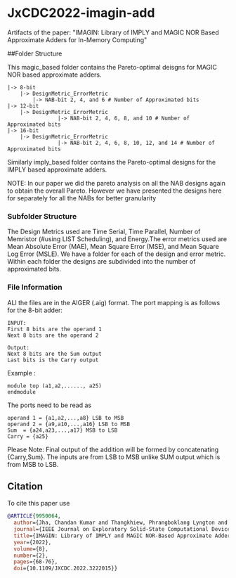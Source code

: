 # JxCDC2022-imagin-add

Artifacts of the paper: "IMAGIN: Library of IMPLY and MAGIC NOR Based Approximate Adders for In-Memory Computing"


##Folder Structure

This magic_based folder contains the Pareto-optimal deisgns for MAGIC NOR based approximate adders.

```
|-> 8-bit 
	|-> DesignMetric_ErrorMetric
		|-> NAB-bit 2, 4, and 6 # Number of Approximated bits 
|-> 12-bit 
	|-> DesignMetric_ErrorMetric
                |-> NAB-bit 2, 4, 6, 8, and 10 # Number of Approximated bits
|-> 16-bit 
	|-> DesignMetric_ErrorMetric
                |-> NAB-bit 2, 4, 6, 8, 10, 12, and 14 # Number of Approximated bits
```

Similarly imply_based folder contains the Pareto-optimal designs for the IMPLY based approximate adders.

NOTE: In our paper we did the pareto analysis on all the NAB designs again to obtain the overall Pareto. However we have presented the designs here for separately for all the NABs for better granularity 

### Subfolder Structure

The Design Metrics used are Time Serial, Time Parallel, Number of Memristor (#using LIST Scheduling), and Energy.The error metrics used are Mean Absolute Error (MAE), Mean Square Error (MSE), and Mean Square Log Error (MSLE). We have a folder for each of the design and error metric. Within each folder the designs are subdivided into the number of approximated bits.

### File Information

ALl the files are in the AIGER (.aig) format. The port mapping is as follows for the 8-bit adder:

	
	INPUT:
	First 8 bits are the operand 1
 	Next 8 bits are the operand 2
	
	Output:
	Next 8 bits are the Sum output 
	Last bits is the Carry output

Example :

	module top (a1,a2,......, a25)
	endmodule 

The ports need to be read as 
	
	operand 1 = {a1,a2,...,a8} LSB to MSB
	operand 2 = {a9,a10,...,a16} LSB to MSB
	Sum  = {a24,a23,...,a17} MSB to LSB
	Carry = {a25}

Please Note:
	Final output of the addition will be formed by concatenating {Carry,Sum}. 
	The inputs are from LSB to MSB unlike SUM output which is from MSB to LSB.

## Citation

To cite this paper use
```bibtex
@ARTICLE{9950064,
  author={Jha, Chandan Kumar and Thangkhiew, Phrangboklang Lyngton and Datta, Kamalika and Drechsler, Rolf},
  journal={IEEE Journal on Exploratory Solid-State Computational Devices and Circuits}, 
  title={IMAGIN: Library of IMPLY and MAGIC NOR-Based Approximate Adders for In-Memory Computing}, 
  year={2022},
  volume={8},
  number={2},
  pages={68-76},
  doi={10.1109/JXCDC.2022.3222015}}
``` 
